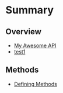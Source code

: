 # Summary

## Overview

* [My Awesome API](README.md)
* [test1](test1.md)

## Methods

* [Defining Methods](methods.md)

